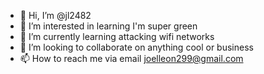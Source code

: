 - 👋 Hi, I’m @jl2482
- 👀 I’m interested in learning I'm super green
- 🌱 I’m currently learning attacking wifi networks
- 💞️ I’m looking to collaborate on anything cool or business
- 📫 How to reach me via email joelleon299@gmail.com 

<!---
jl2482/jl2482 is a ✨ special ✨ repository because its `README.md` (this file) appears on your GitHub profile.
You can click the Preview link to take a look at your changes.
--->

